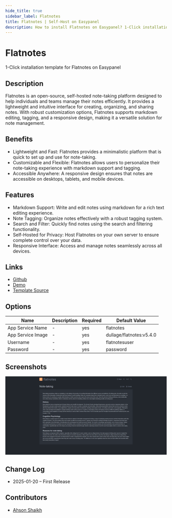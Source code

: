 ```yaml
---
hide_title: true
sidebar_label: Flatnotes
title: Flatnotes | Self-Host on Easypanel
description: How to install Flatnotes on Easypanel? 1-Click installation template for Flatnotes on Easypanel
---
```


<!-- generated -->

# Flatnotes

1-Click installation template for Flatnotes on Easypanel

## Description

Flatnotes is an open-source, self-hosted note-taking platform designed to help individuals and teams manage their notes efficiently. It provides a lightweight and intuitive interface for creating, organizing, and sharing notes. With robust customization options, Flatnotes supports markdown editing, tagging, and a responsive design, making it a versatile solution for note management.

## Benefits

- Lightweight and Fast: Flatnotes provides a minimalistic platform that is quick to set up and use for note-taking.
- Customizable and Flexible: Flatnotes allows users to personalize their note-taking experience with markdown support and tagging.
- Accessible Anywhere: A responsive design ensures that notes are accessible on desktops, tablets, and mobile devices.

## Features

- Markdown Support: Write and edit notes using markdown for a rich text editing experience.
- Note Tagging: Organize notes effectively with a robust tagging system.
- Search and Filter: Quickly find notes using the search and filtering functionality.
- Self-Hosted for Privacy: Host Flatnotes on your own server to ensure complete control over your data.
- Responsive Interface: Access and manage notes seamlessly across all devices.

## Links

- [Github](https://github.com/dullage/flatnotes)
- [Demo](https://flatnotes.dullage.com/)
- [Template Source](https://github.com/easypanel-io/templates/tree/main/templates/flatnotes)

## Options

Name | Description | Required | Default Value
-|-|-|-
App Service Name | - | yes | flatnotes
App Service Image | - | yes | dullage/flatnotes:v5.4.0
Username | - | yes | flatnotesuser
Password | - | yes | password

## Screenshots

![Flatnotes Screenshot](./assets/screenshot.png)

## Change Log

- 2025-01-20 – First Release

## Contributors

- [Ahson Shaikh](https://github.com/Ahson-Shaikh)
